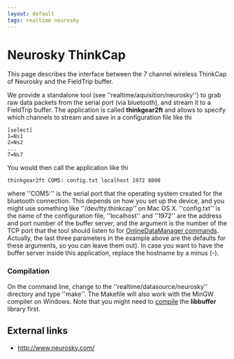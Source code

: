 ```yaml
---
layout: default
tags: realtime neurosky
---
```



# Neurosky ThinkCap

This page describes the interface between the 7 channel wireless ThinkCap of Neurosky and the FieldTrip buffer.

We provide a standalone tool (see ''realtime/aquisition/neurosky'') to grab raw data packets from the serial port (via bluetooth), and stream it to a FieldTrip buffer. The application is called **thinkgear2ft** and allows to specify which channels to stream and save in a configuration file like thi

	
	[select]
	1=Ns1
	2=Ns2
	...
	7=Ns7

You would then call the application like thi

	
	thinkgear2ft COM5: config.txt localhost 1972 8000

where ''COM5:'' is the serial port that the operating system created for the bluetooth connection. This depends on how you set up the device, and you might use something like ''/dev/tty.thinkcap'' on Mac OS X. ''config.txt'' is the name of the configuration file, ''localhost'' and ''1972'' are the address and port number of the buffer server, and the argument is the number of the TCP port that the tool should listen to for [OnlineDataManager commands](/development/design_acquisition#commands_that_influence_runtime_behaviour). Actually, the last three parameters in the example above are the defaults for these arguments, so you can leave them out). In case you want to have the buffer server
inside this application, replace the hostname by a minus (-).

### Compilation

On the command line, change to the ''realtime/datasource/neurosky'' directory and type ''make''. The Makefile will also work with the MinGW compiler on Windows. Note that you might need to [compile](/development/realtime/buffer) the **libbuffer** library first.

## External links


*  http://www.neurosky.com/


